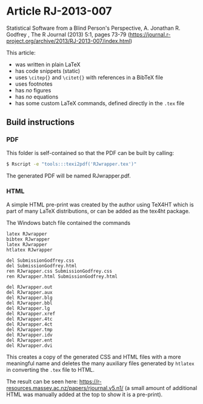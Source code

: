 # Article RJ-2013-007

Statistical Software from a Blind Person's Perspective, A. Jonathan R. Godfrey , The R Journal (2013) 5:1, pages 73-79 
(https://journal.r-project.org/archive/2013/RJ-2013-007/index.html)

This article:

* was written in plain LaTeX
* has code snippets (static)
* uses `\citep{}` and `\citet{}` with references in a BibTeX file
* uses footnotes
* has _no_ figures
* has _no_ equations
* has some custom LaTeX commands, defined directly in the `.tex` file

## Build instructions

### PDF

This folder is self-contained so that the PDF can be built by calling:

```sh
$ Rscript -e "tools:::texi2pdf('RJwrapper.tex')"
```

The generated PDF will be named RJwrapper.pdf.

### HTML

A simple HTML pre-print was created by the author using TeX4HT which is part of many LaTeX distributions, or can be added as the tex4ht package. 

The Windows batch file contained the commands

```
latex RJwrapper
bibtex RJwrapper
latex RJwrapper
htlatex RJwrapper

del SubmissionGodfrey.css
del SubmissionGodfrey.html
ren RJwrapper.css SubmissionGodfrey.css
ren RJwrapper.html SubmissionGodfrey.html

del RJwrapper.out
del RJwrapper.aux
del RJwrapper.blg
del RJwrapper.bbl
del RJwrapper.lg
del RJwrapper.xref
del RJwrapper.4tc
del RJwrapper.4ct
del RJwrapper.tmp
del RJwrapper.idv
del RJwrapper.ent
del RJwrapper.dvi
```

This creates a copy of the generated CSS and HTML files with a more meaningful name and deletes 
the many auxiliary files generated by `htlatex` in converting the `.tex` file to HTML.

The result can be seen here: https://r-resources.massey.ac.nz/papers/rjournal.v5.n1/ 
(a small amount of additional HTML was manually added at the top to show it is a pre-print).

